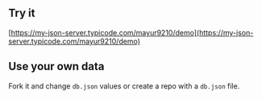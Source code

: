 ## Try it

[https://my-json-server.typicode.com/mayur9210/demo](https://my-json-server.typicode.com/mayur9210/demo)

## Use your own data

Fork it and change `db.json` values or create a repo with a `db.json` file.
